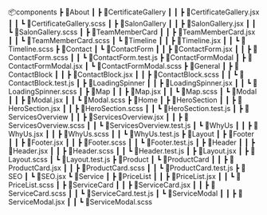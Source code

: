📦components
 ┣ 📂About
 ┃ ┣ 📂CertificateGallery
 ┃ ┃ ┣ 📜CertificateGallery.jsx
 ┃ ┃ ┗ 📜CertificateGallery.scss
 ┃ ┣ 📂SalonGallery
 ┃ ┃ ┣ 📜SalonGallery.jsx
 ┃ ┃ ┗ 📜SalonGallery.scss
 ┃ ┣ 📂TeamMemberCard
 ┃ ┃ ┣ 📜TeamMemberCard.jsx
 ┃ ┃ ┗ 📜TeamMemberCard.scss
 ┃ ┗ 📂Timeline
 ┃ ┃ ┣ 📜Timeline.jsx
 ┃ ┃ ┗ 📜Timeline.scss
 ┣ 📂Contact
 ┃ ┗ 📂ContactForm
 ┃ ┃ ┣ 📜ContactForm.jsx
 ┃ ┃ ┣ 📜ContactForm.scss
 ┃ ┃ ┗ 📜ContactForm.test.js
 ┣ 📂ContactFormModal
 ┃ ┣ 📜ContactFormModal.jsx
 ┃ ┗ 📜ContactFormModal.scss
 ┣ 📂General
 ┃ ┣ 📂ContactBlock
 ┃ ┃ ┣ 📜ContactBlock.jsx
 ┃ ┃ ┣ 📜ContactBlock.scss
 ┃ ┃ ┗ 📜ContactBlock.test.js
 ┃ ┣ 📂LoadingSpinner
 ┃ ┃ ┣ 📜LoadingSpinner.jsx
 ┃ ┃ ┗ 📜LoadingSpinner.scss
 ┃ ┣ 📂Map
 ┃ ┃ ┣ 📜Map.jsx
 ┃ ┃ ┗ 📜Map.scss
 ┃ ┗ 📂Modal
 ┃ ┃ ┣ 📜Modal.jsx
 ┃ ┃ ┗ 📜Modal.scss
 ┣ 📂Home
 ┃ ┣ 📂HeroSection
 ┃ ┃ ┣ 📜HeroSection.jsx
 ┃ ┃ ┣ 📜HeroSection.scss
 ┃ ┃ ┗ 📜HeroSection.test.js
 ┃ ┣ 📂ServicesOverview
 ┃ ┃ ┣ 📜ServicesOverview.jsx
 ┃ ┃ ┣ 📜ServicesOverview.scss
 ┃ ┃ ┗ 📜ServicesOverview.test.js
 ┃ ┗ 📂WhyUs
 ┃ ┃ ┣ 📜WhyUs.jsx
 ┃ ┃ ┣ 📜WhyUs.scss
 ┃ ┃ ┗ 📜WhyUs.test.js
 ┣ 📂Layout
 ┃ ┣ 📂Footer
 ┃ ┃ ┣ 📜Footer.jsx
 ┃ ┃ ┣ 📜Footer.scss
 ┃ ┃ ┗ 📜Footer.test.js
 ┃ ┣ 📂Header
 ┃ ┃ ┣ 📜Header.jsx
 ┃ ┃ ┣ 📜Header.scss
 ┃ ┃ ┗ 📜Header.test.js
 ┃ ┣ 📜Layout.jsx
 ┃ ┣ 📜Layout.scss
 ┃ ┗ 📜Layout.test.js
 ┣ 📂Product
 ┃ ┗ 📂ProductCard
 ┃ ┃ ┣ 📜ProductCard.jsx
 ┃ ┃ ┣ 📜ProductCard.scss
 ┃ ┃ ┗ 📜ProductCard.test.js
 ┣ 📂SEO
 ┃ ┗ 📜SEO.jsx
 ┗ 📂Service
 ┃ ┣ 📂PriceList
 ┃ ┃ ┣ 📜PriceList.jsx
 ┃ ┃ ┗ 📜PriceList.scss
 ┃ ┣ 📂ServiceCard
 ┃ ┃ ┣ 📜ServiceCard.jsx
 ┃ ┃ ┣ 📜ServiceCard.scss
 ┃ ┃ ┗ 📜ServiceCard.test.js
 ┃ ┗ 📂ServiceModal
 ┃ ┃ ┣ 📜ServiceModal.jsx
 ┃ ┃ ┗ 📜ServiceModal.scss